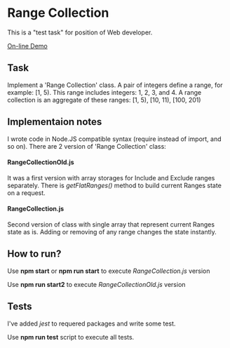 # Range Collection
This is a "test task" for position of Web developer.

[On-line Demo](https://karpolan.com/demos/js-range-collection/)

## Task
Implement a 'Range Collection' class.
A pair of integers define a range, for example: [1, 5). This range includes integers: 1, 2, 3, and 4.
A range collection is an aggregate of these ranges: [1, 5), [10, 11), [100, 201)

## Implementaion notes

I wrote code in Node.JS compatible syntax (require instead of import, and so on). There are 2 version of 'Range Collection' class:

#### RangeCollectionOld.js
It was a first version with array storages for Include and Exclude ranges separately. There is *getFlatRanges()* method to build current Ranges state on a request.

#### RangeCollection.js
Second version of class with single array that represent current Ranges state as is. Adding or removing of any range changes the state instantly.

## How to run?

Use **npm start** or **npm run start** to execute *RangeCollection.js* version 

Use **npm run start2** to execute *RangeCollectionOld.js* version 


## Tests
I've added *jest* to requered packages and write some test. 

Use **npm run test** script to execute all tests.